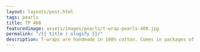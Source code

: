 ```yaml
---
layout: layouts/post.html
tags: pearls
title: TP 408
featuredimage: assets/images/pearls/t-wrap-pearls-408.jpg
permalink: "/{{ title | slugify }}/"
description: T-wraps are handmade in 100% cotton. Comes in packages of 10 pieces of the same design. Probably the worlds best commercial for any Fun Park.
---
```

